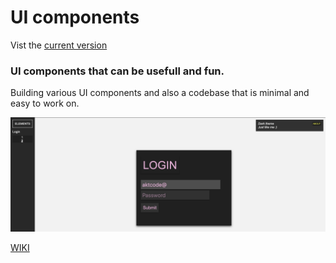 # UI components

Vist the [current version](https://aktcode.github.io/ui/public/)

### UI components that can be usefull and fun.

Building various UI components and also a codebase that is minimal and easy to work on.

![img](https://raw.githubusercontent.com/aktcode/ui/master/public/assets/images/for_readme.png)

[WIKI](https://github.com/aktcode/ui/wiki)

